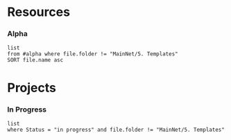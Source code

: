 # Resources
### Alpha
```dataview
list
from #alpha where file.folder != "MainNet/5. Templates"
SORT file.name asc
```
# Projects

### In Progress
```dataview
list
where Status = "in progress" and file.folder != "MainNet/5. Templates"
```




